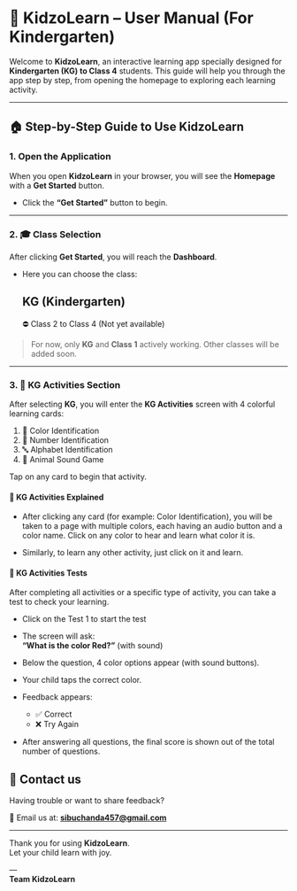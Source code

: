 # 📘 KidzoLearn – User Manual (For Kindergarten)

Welcome to **KidzoLearn**, an interactive learning app specially designed for **Kindergarten (KG) to Class 4** students. This guide will help you through the app step by step, from opening the homepage to exploring each learning activity.

---

## 🏠 Step-by-Step Guide to Use KidzoLearn

### 1. Open the Application

When you open **KidzoLearn** in your browser, you will see the **Homepage** with a **Get Started** button.

- Click the **“Get Started”** button to begin.

---

### 2. 🎓 Class Selection

After clicking **Get Started**, you will reach the **Dashboard**.

- Here you can choose the class:  
   ## KG (Kindergarten)  
  ⛔ Class 2 to Class 4 (Not yet available)

> For now, only **KG** and **Class 1** actively working. Other classes will be added soon.

---

### 3. 🧸 KG Activities Section

After selecting **KG**, you will enter the **KG Activities** screen with 4 colorful learning cards:

1. 🎨 Color Identification  
2. 🔢 Number Identification  
3. 🔤 Alphabet Identification  
4. 🐾 Animal Sound Game

Tap on any card to begin that activity.


#### 🧩 KG Activities Explained

- After clicking any card (for example: Color Identification), you will be taken to a page with multiple colors, each having an audio button and a color name. Click on any color to hear and learn what color it is.

- Similarly, to learn any other activity, just click on it and learn.

#### 📝 KG Activities Tests

After completing all activities or a specific type of activity, you can take a test to check your learning.

- Click on the Test 1 to start the test

- The screen will ask:  
  **“What is the color Red?”** (with sound)
- Below the question, 4 color options appear (with sound buttons).
- Your child taps the correct color.
- Feedback appears:
  - ✅ Correct
  - ❌ Try Again
- After answering all questions, the final score is shown out of the total number of questions.



## 📩 Contact us
Having trouble or want to share feedback?

📧 Email us at: **sibuchanda457@gmail.com**

---

Thank you for using **KidzoLearn**.  
Let your child learn with joy.

—  
**Team KidzoLearn**
